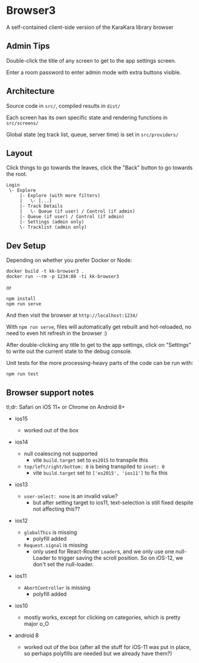 # Browser3

A self-contained client-side version of the KaraKara library browser

## Admin Tips

Double-click the title of any screen to get to the app settings screen.

Enter a room password to enter admin mode with extra buttons visible.

## Architecture

Source code in `src/`, compiled results in `dist/`

Each screen has its own specific state and rendering functions in `src/screens/`

Global state (eg track list, queue, server time) is set in `src/providers/`

## Layout

Click things to go towards the leaves, click the "Back" button to go towards
the root.

```
Login
 \- Explore
     |- Explore (with more filters)
     |   \- [...]
     |- Track Details
     |   \- Queue (if user) / Control (if admin)
     |- Queue (if user) / Control (if admin)
     |- Settings (admin only)
     \- Tracklist (admin only)

```

## Dev Setup

Depending on whether you prefer Docker or Node:
```
docker build -t kk-browser3 .
docker run --rm -p 1234:80 -ti kk-browser3
```
or
```
npm install
npm run serve
```

And then visit the browser at `http://localhost:1234/`

With `npm run serve`, files will automatically get rebuilt and
hot-reloaded, no need to even hit refresh in the browser :)

After double-clicking any title to get to the app settings, click on
"Settings" to write out the current state to the debug console.

Unit tests for the more processing-heavy parts of the code can
be run with:

```
npm run test
```


## Browser support notes

tl;dr: Safari on iOS 11+ or Chrome on Android 8+

* ios15
  * worked out of the box
* ios14
  * null coalescing not supported
    * vite `build.target` set to `es2015` to transpile this
  * `top/left/right/bottom: 0` is being transpiled to `inset: 0`
    * vite `build.target` set to `['es2015', 'ios11']` to fix this
* ios13
  * `user-select: none` is an invalid value?
    * but after setting target to ios11, text-selection is still fixed despite not affecting this??
* ios12
  * `globalThis` is missing
    * polyfill added
  * `Request.signal` is missing
    * only used for React-Router `Loader`s, and we only use one null-Loader to trigger saving the scroll position. So on iOS-12, we don't set the null-loader.
* ios11
  * `AbortController` is missing
    * polyfill added
* ios10
  * mostly works, except for clicking on categories, which is pretty major o_O

* android 8
  * worked out of the box (after all the stuff for iOS-11 was put in place, so perhaps polyfills are needed but we already have them?)